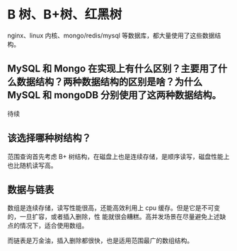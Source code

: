 # B 树、B+树、红黑树

nginx、linux 内核、mongo/redis/mysql 等数据库，都大量使用了这些数据结构。

## MySQL 和 Mongo 在实现上有什么区别？主要用了什么数据结构？两种数据结构的区别是啥？为什么 MySQL 和 mongoDB 分别使用了这两种数据结构。

待续

## 该选择哪种树结构？

范围查询首先考虑 B+ 树结构，在磁盘上也是连续存储，是顺序读写，磁盘性能上也比随机读写高。

## 数据与链表

数组是连续存储，读写性能很高，还能高效利用上 cpu 缓存。但是它是不可变的，一旦扩容，或者插入删除，性
能就很会糟糕。高并发场景在尽量避免上述缺点的情况下，适合使用数组。

而链表是万金油，插入删除都很快，也是适用范围最广的数组结构。
